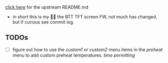 [click here](https://github.com/bigtreetech/BIGTREETECH-TouchScreenFirmware/blob/master/README.md) for the upstream README.md

- in short this is my 🙋‍♂️ the BTT TFT screen FW, not much has changed, but if curious see commit log.


## TODOs

- [ ] figure out how to use the _custom1_ or _custom2_ menu items in the _preheat_ menu to add custom preheat temperatures. _time permitting_
